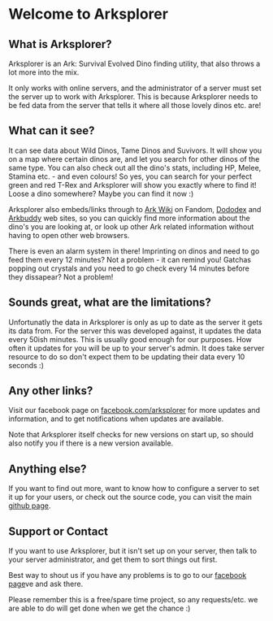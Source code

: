 # Welcome to Arksplorer

## What is Arksplorer?

Arksplorer is an Ark: Survival Evolved Dino finding utility, that also throws a lot more into the mix.

It only works with online servers, and the administrator of a server must set the server up to work with Arksplorer. This is because Arksplorer needs to be fed data
from the server that tells it where all those lovely dinos etc. are!

## What can it see?

It can see data about Wild Dinos, Tame Dinos and Suvivors. It will show you on a map where certain dinos are, and let you search for other dinos of the same type. You can also
check out all the dino's stats, including HP, Melee, Stamina etc. - and even colours! So yes, you can search for your perfect green and red T-Rex and Arksplorer will show you
exactly where to find it! Loose a dino somewhere? Maybe you can find it now :)

Arksplorer also embeds/links through to [Ark Wiki](https://ark.fandom.com) on Fandom, [Dododex](https://www.dododex.com/) and [Arkbuddy](https://www.tristan.games/apps/arkbuddy/) web sites, so you can quickly find more information about the dino's you are looking at, or look up other Ark
related information without having to open other web browsers.

There is even an alarm system in there! Imprinting on dinos and need to go feed them every 12 minutes? Not a problem - it can remind you! Gatchas popping out crystals and
you need to go check every 14 minutes before they dissapear? Not a problem!

## Sounds great, what are the limitations?

Unfortunatly the data in Arksplorer is only as up to date as the server it gets its data from. For the server this was developed against, it updates the data every 50ish minutes.
This is usually good enough for our purposes. How often it updates for you will be up to your server's admin. It does take server resource to do so don't expect them to
be updating their data every 10 seconds :)

## Any other links?

Visit our facebook page on [facebook.com/arksplorer](https://facebook.com/arksplorer) for more updates and information, and to get notifications when updates are available.

Note that Arksplorer itself checks for new versions on start up, so should also notify you if there is a new version available.

## Anything else?

If you want to find out more, want to know how to configure a server to set it up for your users, or check out the source code, you can visit the main [github page](https://github.com/ITheP/Arksplorer).

## Support or Contact

If you want to use Arksplorer, but it isn't set up on your server, then talk to your server administrator, and get them to sort things out first.

Best way to shout us if you have any problems is to go to our [facebook page](https://facebook.com/arksplorer)ve and ask there.

Please remember this is a free/spare time project, so any requests/etc. we are able to do will get done when we get the chance :)
